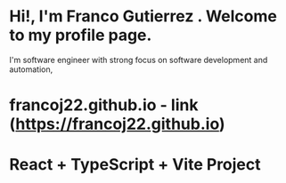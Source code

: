 # Hi!, I'm Franco Gutierrez .  Welcome to my profile page.

I'm software engineer with strong focus on software development and automation,

# francoj22.github.io - link (https://francoj22.github.io)

# React + TypeScript + Vite Project